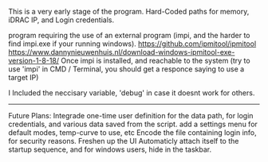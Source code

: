 This is a very early stage of the program. Hard-Coded paths for memory, iDRAC IP, and Login credentials.

program requiring the use of an external program (impi, and the harder to find impi.exe if your running windows).
  https://github.com/ipmitool/ipmitool
  https://www.dannynieuwenhuis.nl/download-windows-ipmitool-exe-version-1-8-18/
Once impi is installed, and reachable to the system (try to use 'impi' in CMD / Terminal, you should get a responce saying to use a target IP)

I Included the neccisary variable, 'debug' in case it doesnt work for others.

-----------------
Future Plans:
  Integrade one-time user definition for the data path, for login credentials, and various data saved from the script.
  add a settings menu for default modes, temp-curve to use, etc
  Encode the file containing login info, for security reasons.
  Freshen up the UI
  Automaticly attach itself to the startup sequence, and for windows users, hide in the taskbar.
  
